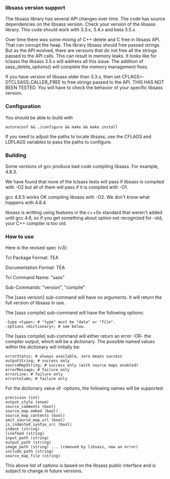 ### libsass version support

The libsass library has several API changes over time.  The code has source dependencies on the libsass version.
Check your version of the libsass library. This code should work with 3.3.x, 3.4.x and beta 3.5.x.

Over time there was some mixing of C++ delete and C free in libsass API.  That can corrupt the heap.  The library libsass should free passed strings.  But as the API evolved, there are versions that do not free all the strings passed to the API calls.  This can result in memory leaks.  It looks like for tclsass the libsass 3.5.x will address all this issue.  The addition of sass_delete_options() will complete the memory management fixes.

If you have version of libsass older than 3.3.x, then set CFLAGS=-DTCLSASS_CALLER_FREE to free strings passed to the API. THIS HAS NOT BEEN TESTED.  You will have to check the behavior of your specific libsass version.

### Configuration
 
You should be able to build with

    autoreconf && ./configure && make && make install

If you need to adjust the paths to locate libsass, use the CFLAGS and LDFLAGS variables to pass the paths to configure.


### Building

Some versions of gcc produce bad code compiling libsass.  For example, 4.8.3.

We have found that none of the tclsass tests will pass if libsass is compiled with -O2 but all of them will pass if it is compiled with -O1.

gcc 4.8.5 works OK compiling libsass with -O2.  We don't know what happens with 4.8.4.

libsass is writting using features in the c++0x standard that weren't added until gcc 4.6, so if you get something about option not recognized for -std, your C++ compiler is too old.

### How to use

Here is the revised spec (v3):

Tcl Package Format: TEA

Documentation Format: TEA

Tcl Command Name: "sass"

Sub-Commands: "version", "compile"

The [sass version] sub-command will have no arguments.
It will return the full version of libsass in use.

The [sass compile] sub-command will have the following options:

    -type <type>; # "type" must be "data" or "file".
    -options <dictionary>; # see below.

The [sass compile] sub-command will either return an error -OR-
the compiler output, which will be a dictionary.  The possible
named values within the dictionary will initially be:

    errorStatus; # always available, zero means success
    outputString; # success only
    sourceMapString; # success only (with source maps enabled)
    errorMessage; # failure only
    errorLine; # failure only
    errorColumn; # failure only

For the dictionary value of -options, the following names will
be supported:

    precision (int)
    output_style (enum)
    source_comments (bool)
    source_map_embed (bool)
    source_map_contents (bool)
    omit_source_map_url (bool)
    is_indented_syntax_src (bool)
    indent (string)
    linefeed (string)
    input_path (string)
    output_path (string)
    image_path (string) ... (removed by libsass, now an error)
    include_path (string)
    source_map_file (string)

This above list of options is based on the libsass public
interface and is subject to change in future versions.
